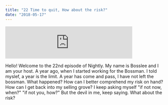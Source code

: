 ```yaml
---
title: "22 Time to quit, How about the risk?"
date: "2018-05-17"
---
```


<iframe src="https://anchor.fm/bosslee/embed/episodes/22-Time-to-quit--How-about-the-risk-e1g2c0" width="400px" height="102px" frameborder="0" scrolling="no"></iframe>

 Hello! Welcome to the 22nd episode of Nightly. My name is Bosslee and I am your host. A year ago, when I started working for the Bossman. I told myslef, a year is the limit. A year has come and pass, I have not left the bossman. What happened? How can I better comprehend my risk on hand? How can I get back into my selling grove? I keep asking myself "if not now, when?" "if not you, how?" But the devil in me, keep saying. What about the risk?
